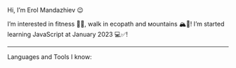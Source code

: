 Hi, I’m Erol Mandazhiev 😉


I’m interested in fitness 🏋️‍♂️, walk in ecopath and мountains 🏔️🌳!
I’m started learning JavaScript at January 2023  💻✅!


----------------------------------------------

Languages and Tools I know:

